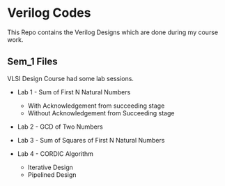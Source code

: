 # Verilog Codes
This Repo contains the Verilog Designs which are done during my course work. 
## Sem_1 Files
VLSI Design Course had some lab sessions. 

* Lab 1 - Sum of First N Natural Numbers
  * With Acknowledgement from succeeding stage
  * Without Acknowledgement from Succeeding stage

* Lab 2 - GCD of Two Numbers
* Lab 3 - Sum of Squares of First N Natural Numbers
* Lab 4 - CORDIC Algorithm
  * Iterative Design
  * Pipelined Design
